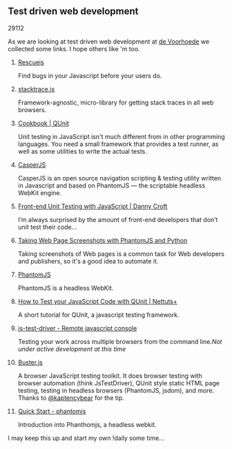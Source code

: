 <article><h2>Test driven web development</h2><time><span class="day">2</span><span class="month">9</span><span class="year">112</span></time><p>As we are looking at test driven web development at <a href="http://voorhoede.nl">de Voorhoede</a> we collected some links. I hope others like 'm too.</p>		<ol class="linkbait">			<li><a href="http://rescuejs.com/">Rescuejs</a><p>Find bugs in your Javascript before your users do.</p></li>			<li><a href="http://stacktracejs.com/">stacktrace.js</a><p>Framework-agnostic, micro-library for getting stack traces in all web browsers.</p></li>			<li><a href="http://qunitjs.com/cookbook/">Cookbook | QUnit</a><p>Unit testing in JavaScript isn't much different from in other programming languages. You need a small framework that provides a test runner, as well as some utilities to write the actual tests.</p></li>			<li><a href="http://casperjs.org/index.html">CasperJS</a><p>CasperJS is an open source navigation scripting & testing utility written in Javascript and based on PhantomJS — the scriptable headless WebKit engine.</p></li>			<li><a href="http://dannycroft.co.uk/front-end-unit-testing-with-javascript/">Front-end Unit Testing with JavaScript | Danny Croft</a><p>I’m always surprised by the amount of front-end developers that don’t unit test their code...</p></li>			<li><a href="http://geeksta.net/geeklog/web-page-screenshots-phantomjs-python/">Taking Web Page Screenshots with PhantomJS and Python</a><p>Taking screenshots of Web pages is a common task for Web developers and publishers, so it's a good idea to automate it.</p></li>						<li><a href="http://javascriptmvc.com/docs.html#!funcunit.phantomjs">PhantomJS</a><p>PhantomJS is a headless WebKit.</p></li>			<li><a href="http://net.tutsplus.com/tutorials/javascript-ajax/how-to-test-your-javascript-code-with-qunit/">How to Test your JavaScript Code with QUnit | Nettuts+</a><p>A short tutorial for QUnit, a javascript testing framework.</p></li>			<li><a href="http://code.google.com/p/js-test-driver/">js-test-driver - Remote javascript console</a><p>Testing your work across multiple browsers from the command line.<em>Not under active development at this time</em></p></li><li><a href="http://docs.busterjs.org/en/latest/">Buster.js</a><p>A browser JavaScript testing toolkit. It does browser testing with browser automation (think JsTestDriver), QUnit style static HTML page testing, testing in headless browsers (PhantomJS, jsdom), and more. <br>Thanks to <a href="http://twitter.com/kaptencybear">@kaptencybear</a> for the tip.</p>			<li><a href="https://github.com/ariya/phantomjs/wiki/Quick-Start">Quick Start - phantomjs</a><p>Introduction into Phanthomjs, a headless webkit.</p></li>		</ol><p>I may keep this up and start my own !daily some time...</p></article>